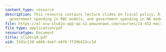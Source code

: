 ```yaml
---
content_type: resource
description: This resource contains lecture slides on fiscal policy, Ricardian equivalence,
  government spending in RBC models, and government spending in NK models.
file: https://ol-ocw-studio-app-qa.s3.amazonaws.com/courses/14-452-macroeconomic-theory-ii-spring-2007/3381c120a66b4eefe6fbff29b432cc1d_slides10.pdf
file_type: application/pdf
resourcetype: Document
title: slides10.pdf
uid: 3381c120-a66b-4eef-e6fb-ff29b432cc1d
---
```

